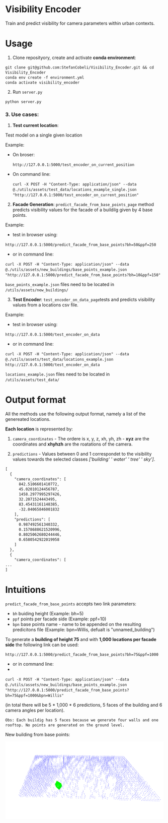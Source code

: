 # Visibility Encoder
Train and predict visibility for camera parameters within urban contexts.

# Usage 

1. Clone reposityory, create and activate __conda environment__:

```
git clone git@github.com:StefanCobeli/Visibility_Encoder.git && cd Visibility_Encoder
conda env create -f environment.yml
conda activate visibility_encoder
```

2. Run `server.py`

```
python server.py
```

### 3. Use cases:

1. __Test current location__: 

Test model on a single given location 
    
Example:
- On broser:

    `http://127.0.0.1:5000/test_encoder_on_current_position`
- On command line:

  `curl -X POST -H "Content-Type: application/json" --data @./utils/assets/test_data/locations_example_single.json "http://127.0.0.1:5000/test_encoder_on_current_position"`
    

2. __Facade Generation__: `predict_facade_from_base_points_page` method predicts visibility values for the facade of a buildilg given by 4 base points.

Example:

- test in browser using:

`http://127.0.0.1:5000/predict_facade_from_base_points?bh=50&ppf=250`

- or in command line:

`curl -X POST -H "Content-Type: application/json" --data @./utils/assets/new_buildings/base_points_example.json "http://127.0.0.1:5000/predict_facade_from_base_points?bh=10&ppf=150"`

`base_points_example.json` files need to be located in `/utils/assets/new_buildings/`

3. __Test Encoder__: `test_encoder_on_data_page`tests and predicts visibility values from a locations csv file.

Example:
- test in browser using:

`http://127.0.0.1:5000/test_encoder_on_data`

- or in command line:

`curl -X POST -H "Content-Type: application/json" --data @./utils/assets/test_data/locations_example.json http://127.0.0.1:5000/test_encoder_on_data`
   
`locations_example.json` files need to be located in `/utils/assets/test_data/`


# Output format

All the methods use the following output format, namely a list of the genereated locations. 

__Each location__ is represented by:

1. `camera_coordinates` - The ordere is x, y, z, xh, yh, zh - __xyz__ are the coordinates and __xhyhzh__ are the roatations of the camera.

2. `predictions` - Values between 0 and 1 correspondet to the visibility values towards the selected classes _['building' ' water' ' tree' ' sky']_. 

```
[
  {
    "camera_coordinates": [
      842.5106601410772,
      45.02010124456787,
      1458.2977995297426,
      32.2071524443495,
      83.45431161148385,
      -32.04065846001832
    ],
    "predictions": [
      0.987492561340332,
      0.1578688621520996,
      0.8025062680244446,
      0.6580542922019958
    ]
  },
  {
    "camera_coordinates": [
...
]
```

# Intuitions

`predict_facade_from_base_points` accepts two link parameters: 

- `bh` buiding height (Example: bh=5)
- `ppf` points per facade side (Example: ppf=10)
- `bpn` base points name - name to be appended on the resulting predicitons file (Example: bpn=Willis, defualt is "unnamed_building")

To generate a __building of height 75__ and with __1,000 locations per facade side__ the following link can be used:


    http://127.0.0.1:5000/predict_facade_from_base_points?bh=75&ppf=1000

- or in command line:
- 

`curl -X POST -H "Content-Type: application/json" --data @./utils/assets/new_buildings/base_points_example.json "http://127.0.0.1:5000/predict_facade_from_base_points?bh=75&ppf=1000&bpn=Willis"`

(in total there will be 5 * 1,000 * 6 predictions, 5 faces of the building and 6 camera angles per location).

    Obs: Each buildig has 5 faces because we generate four walls and one rooftop. No points are generated on the ground level.


New building from base points:

![New building from base points](utils/assets/images/building_from_base_points.png)
